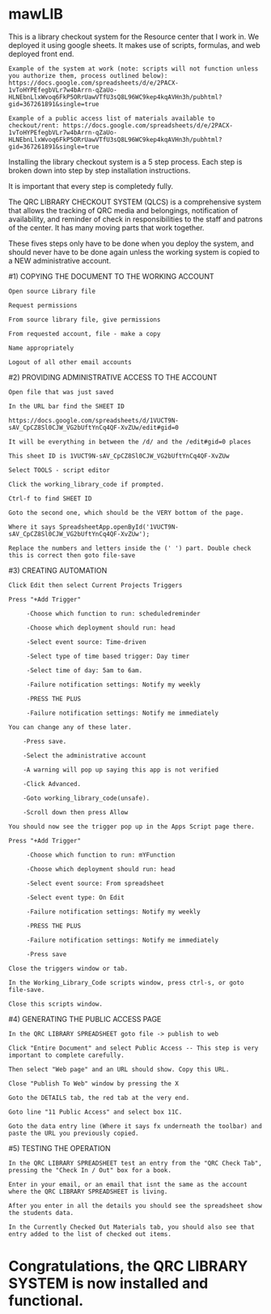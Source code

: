 # mawLIB

This is a library checkout system for the Resource center that I work in. We deployed it using google sheets. It makes use of scripts, formulas, and web deployed front end. 

	Example of the system at work (note: scripts will not function unless you authorize them, process outlined below): https://docs.google.com/spreadsheets/d/e/2PACX-1vToHYPEfegbVLr7w4bArrn-qZaUo-HLNEbnLlxWvoq6FkP5ORrUawVTfU3sQ8L96WC9kep4kqAVHn3h/pubhtml?gid=367261891&single=true

	Example of a public access list of materials available to checkout/rent: https://docs.google.com/spreadsheets/d/e/2PACX-1vToHYPEfegbVLr7w4bArrn-qZaUo-HLNEbnLlxWvoq6FkP5ORrUawVTfU3sQ8L96WC9kep4kqAVHn3h/pubhtml?gid=367261891&single=true

Installing the library checkout system is a 5 step process. Each step is broken down into step by step installation instructions. 

It is important that every step is completedy fully. 

The QRC LIBRARY CHECKOUT SYSTEM (QLCS) is a comprehensive system that allows the tracking of QRC media and belongings, notification of availability, and reminder of check in responsibilities to the staff and patrons of the center. It has many moving parts that work together. 

These fives steps only have to be done when you deploy the system, and should never have to be done again unless the working system is copied to a NEW administrative account.



#1) COPYING THE DOCUMENT TO THE WORKING ACCOUNT

	Open source Library file

	Request permissions

	From source library file, give permissions

	From requested account, file - make a copy

	Name appropriately

	Logout of all other email accounts



#2) PROVIDING ADMINISTRATIVE ACCESS TO THE ACCOUNT

	Open file that was just saved

	In the URL bar find the SHEET ID

	https://docs.google.com/spreadsheets/d/1VUCT9N-sAV_CpCZ8Sl0CJW_VG2bUftYnCq4QF-XvZUw/edit#gid=0

	It will be everything in between the /d/ and the /edit#gid=0 places

	This sheet ID is 1VUCT9N-sAV_CpCZ8Sl0CJW_VG2bUftYnCq4QF-XvZUw

	Select TOOLS - script editor

	Click the working_library_code if prompted.

	Ctrl-f to find SHEET ID

	Goto the second one, which should be the VERY bottom of the page.

	Where it says SpreadsheetApp.openById('1VUCT9N-sAV_CpCZ8Sl0CJW_VG2bUftYnCq4QF-XvZUw');

	Replace the numbers and letters inside the (' ') part. Double check this is correct then goto file-save



#3) CREATING AUTOMATION

	Click Edit then select Current Projects Triggers

	Press "+Add Trigger"

		 -Choose which function to run: scheduledreminder

		 -Choose which deployment should run: head

		 -Select event source: Time-driven

		 -Select type of time based trigger: Day timer

		 -Select time of day: 5am to 6am.

		 -Failure notification settings: Notify my weekly

		 -PRESS THE PLUS

		 -Failure notification settings: Notify me immediately

	You can change any of these later.

		-Press save.

		-Select the administrative account

		-A warning will pop up saying this app is not verified

		-Click Advanced.

		-Goto working_library_code(unsafe).

		-Scroll down then press Allow

	You should now see the trigger pop up in the Apps Script page there.

	Press "+Add Trigger"

		 -Choose which function to run: mYFunction

		 -Choose which deployment should run: head

		 -Select event source: From spreadsheet

		 -Select event type: On Edit

		 -Failure notification settings: Notify my weekly

		 -PRESS THE PLUS

		 -Failure notification settings: Notify me immediately

		 -Press save

	Close the triggers window or tab.

	In the Working_Library_Code scripts window, press ctrl-s, or goto file-save.

	Close this scripts window.



#4) GENERATING THE PUBLIC ACCESS PAGE

	In the QRC LIBRARY SPREADSHEET goto file -> publish to web

	Click "Entire Document" and select Public Access -- This step is very important to complete carefully.

	Then select "Web page" and an URL should show. Copy this URL.

	Close "Publish To Web" window by pressing the X

	Goto the DETAILS tab, the red tab at the very end.

	Goto line "11 Public Access" and select box 11C.

	Goto the data entry line (Where it says fx underneath the toolbar) and paste the URL you previously copied.



#5) TESTING THE OPERATION

	In the QRC LIBRARY SPREADSHEET test an entry from the "QRC Check Tab", pressing the "Check In / Out" box for a book.

	Enter in your email, or an email that isnt the same as the account where the QRC LIBRARY SPREADSHEET is living.

	After you enter in all the details you should see the spreadsheet show the students data.

	In the Currently Checked Out Materials tab, you should also see that entry added to the list of checked out items.

# Congratulations, the QRC LIBRARY SYSTEM is now installed and functional.

